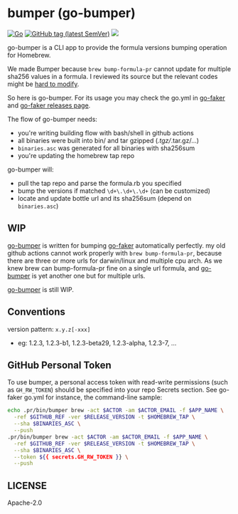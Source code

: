 # bumper (go-bumper)

[![Go](https://github.com/hedzr/go-bumper/actions/workflows/go.yml/badge.svg)](https://github.com/hedzr/go-bumper/actions/workflows/go.yml)
[![GitHub tag (latest SemVer)](https://img.shields.io/github/tag/hedzr/go-bumper.svg?label=release)](https://github.com/hedzr/go-bumper/releases)
[![](https://img.shields.io/badge/go-dev-green)](https://pkg.go.dev/github.com/hedzr/go-bumper)

go-bumper is a CLI app to provide the formula versions bumping 
operation for Homebrew.

We made Bumper because `brew bump-formula-pr` cannot update for 
multiple sha256 values in a formula. I reviewed its source but
the relevant codes might be [hard to modify](https://github.com/Homebrew/brew/blob/1ca3ed87e28c450a24ee144a23fe2ba8b2a73640/Library/Homebrew/dev-cmd/bump-formula-pr.rb#L145-L341).

So here is go-bumper. For its usage you may check the go.yml in 
[go-faker](https://github.com/hedzr/go-faker) and [go-faker releases
page](https://github.com/hedzr/go-faker/releases).

The flow of go-bumper needs:

- you're writing building flow with bash/shell in github actions 
- all binaries were built into bin/ and tar gzipped (*.tgz/*.tar.gz/...)
- `binaries.asc` was generated for all binaries with sha256sum
- you're updating the homebrew tap repo

go-bumper will:

- pull the tap repo and parse the formula.rb you specified
- bump the versions if matched `\d+\.\d+\.\d+` (can be customized)
- locate and update bottle url and its sha256sum (depend on `binaries.asc`)

## WIP

[go-bumper](https://github.com/hedzr/go-bumper) is written for bumping [go-faker](https://github.com/hedzr/go-faker) automatically perfectly. my 
old github actions cannot work properly with `brew bump-formula-pr`, 
because there are three or more urls for darwin/linux and multiple
cpu arch. As we knew brew can bump-formula-pr fine on a single url
formula, and [go-bumper](https://github.com/hedzr/go-bumper) is yet another one but for multiple urls.

[go-bumper](https://github.com/hedzr/go-bumper) is still WIP.



## Conventions

version pattern: `x.y.z[-xxx]`
- eg: 1.2.3, 1.2.3-b1, 1.2.3-beta29, 1.2.3-alpha, 1.2.3-7, ...

## GitHub Personal Token

To use bumper, a personal access token with read-write permissions (such as `GH_RW_TOKEN`) should be specified into your repo Secrets section. See go-faker go.yml for instance, the command-line sample:

```bash
echo .pr/bin/bumper brew -act $ACTOR -am $ACTOR_EMAIL -f $APP_NAME \
  -ref $GITHUB_REF -ver $RELEASE_VERSION -t $HOMEBREW_TAP \
  --sha $BINARIES_ASC \
  --push
.pr/bin/bumper brew -act $ACTOR -am $ACTOR_EMAIL -f $APP_NAME \
  -ref $GITHUB_REF -ver $RELEASE_VERSION -t $HOMEBREW_TAP \
  --sha $BINARIES_ASC \
  --token ${{ secrets.GH_RW_TOKEN }} \
  --push
```


## LICENSE

Apache-2.0


